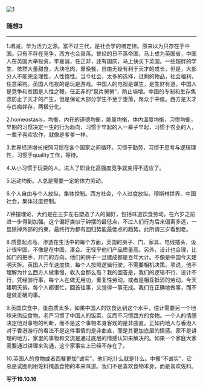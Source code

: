 ![1](https://hello-beijing.oss-cn-beijing.aliyuncs.com/myGithub/MrZ/2019z2/49.jpg)

### 随想3
---

1.墒减，华为活力之源。富不过三代，是社会学的墒定律。原来以为只存在于中国。只有不存在竞争，西方也会衰落。曾经的日不落帝国，马上成为英国省，中国人在英国大举投资，李嘉诚，任正非，还有国庆，马上快买下英国。一些超胖的学生，依然大量甜食，大块吃肉，重晚餐，自由无疑有利于天才的成长，但是，大部分人不能完全理性，人性惰性。当今社会，太多的选择，过剩的物品，社会福利，任意采购。英国人电视的是玩是游戏。中国人的电视是谋生，是生财有道。中国人是竞争和贫困是人性之鞭，任正非的“泵片舅舅”，防止墒增。中国的专制和生存焦虑防止了天才的产生，但是保证大部分学生不至于堕落，聚众于中值。西方是天才与白痴并存，两极分化。

2.homeostasis，均衡，内在的道德均衡，能量均衡，体内温度均衡，习惯均衡，早期的习惯决定一生的行为趋向，习惯于早起的人一辈子早起，习惯于农业的人，一辈子喜欢农作，就像是爹爹一样。

3.世界经济增长按照习惯在各个国家之间循环。习惯于勤劳，习惯于思考与逻辑理性，习惯于quality工作，等待。

4.从小习惯于玩耍的人，进入了职业化高强度竞争就变得不适应了。

5.运动均衡。人总是需要一定的体力劳动。

6.个人自由与个人放纵，集体控制。西方社会，个人过度放纵。穆斯林世界、中国社会，集体过度控制。

7.钟摆理论，大约是在三岁左右塑造了人的偏好，包括味道饮食劳动，在六岁之前进一步得到加强。这个偏好类似于钟摆的最低点，不过人们行为后来偏离多远，一旦除掉外部的约束，最终行为都有回归势能最低点的趋势。此所谓三岁看到老。

8.质量起点高，渗透在生活中的每个方面，英国的房子、门、家具、电线插头，设计很牢固，不像是在中国，凑合。无怪乎他们产品质量高。另外，设计也合理，比如门的把手，开门的方向，他们的房子一旦建成都是百年大计。不像是中国今天建明天拆。英国人开车速度快，每个人按照逻辑行驶，不需要相机决策。项说，他不理解为什么西方人做事慢，收入会那么高？我的回答是，我们的逻辑不行、设计不行，凭经验行事，每个人在做无用功，重复性劳动，或者是相互抵消的劳动，今天建明天拆，每个人都很忙，回首往事，又觉得一事无成。我们在正确地做事，而不是做正确的事。

9.英国饮食中，蛋白质太多，如果中国人的饮食达到这个水平，估计需要另一个地球来供应食物。老严习惯了中国人的饭菜，反而不习惯西方的食物。一个人的情感决定他对事物的判断，而不是这个事物本身客观的是非曲直。正如内地人与香港人对于香港游行的看法不是这件事情的是非曲直，而是其更加底层的情感。家不是讲理的地方，家里的事物和交流是通过底层的情感认知来解决的。如果一个家庭大家需要通过讲理来沟通，这个家事实上已经不存在了。

10.英国人的食物或者西餐更加“诚实”。他们吃什么就是什么。中餐“不诚实”，它总是试图利用佐料掩盖食物的本来味道。我们不是喜欢食物本身，而是喜欢佐料。

**写于19.10.16**